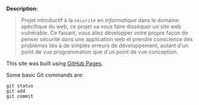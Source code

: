 **Description:**
> Projet introductif à la `sécurité` en *informatique* dans le domaine spécifique du web, ce projet va vous faire disséquer un site web vulnérable. Ce faisant, vous allez développer votre propre façon de penser sécurité dans une application web et prendre conscience des problèmes liés à de simples erreurs de développement, autant d'un point de vue programmation que d'un point de vue conception.

This site was built using [GitHub Pages](https://pages.github.com/).

Some basic Git commands are:
```
git status
git add
git commit
```
